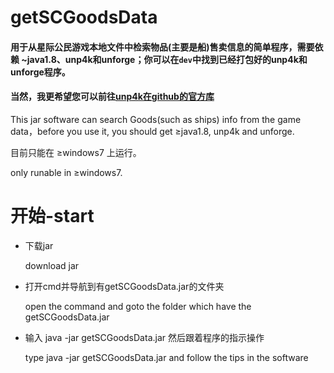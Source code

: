 # getSCGoodsData
  #### 用于从星际公民游戏本地文件中检索物品(主要是船)售卖信息的简单程序，需要依赖 \~java1.8、unp4k和unforge；你可以在`dev`中找到已经打包好的unp4k和unforge程序。
  #### 当然，我更希望您可以前往[unp4k在github的官方库](https://github.com/dolkensp/unp4k)
  <p>This jar software can search Goods(such as ships) info from the game data，before you use it, you should get ≥java1.8, unp4k and unforge.</p>
  <p>目前只能在 ≥windows7 上运行。</p>
  <p>only runable in ≥windows7.</p>
  
# 开始-start

  <ul>
    <li>  
      <p>下载jar</p>
      <p>download jar</p>
    <li>  
      <p>打开cmd并导航到有getSCGoodsData.jar的文件夹</p>
      <p>open the command and goto the folder which have the getSCGoodsData.jar</p>
    <li>  
      <p>输入 java -jar getSCGoodsData.jar 然后跟着程序的指示操作</p>
      <p>type java -jar getSCGoodsData.jar and follow the tips in the software</p>
